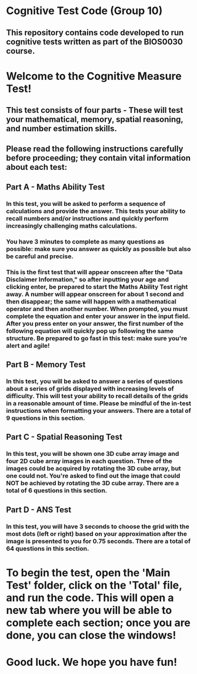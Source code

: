 # Cognitive Test Code (Group 10)
## This repository contains code developed to run cognitive tests written as part of the BIOS0030 course.

# Welcome to the Cognitive Measure Test! 

## This test consists of four parts - These will test your mathematical, memory, spatial reasoning, and number estimation skills.
## Please read the following instructions carefully before proceeding; they contain vital information about each test:

## Part A - Maths Ability Test
### In this test, you will be asked to perform a sequence of calculations and provide the answer. This tests your ability to recall numbers and/or instructions and quickly perform increasingly challenging maths calculations. 
### You have 3 minutes to complete as many questions as possible: make sure you answer as quickly as possible but also be careful and precise. 
### This is the first test that will appear onscreen after the "Data Disclaimer Information," so after inputting your age and clicking enter, be prepared to start the Maths Ability Test right away. A number will appear onscreen for about 1 second and then disappear; the same will happen with a mathematical operator and then another number. When prompted, you must complete the equation and enter your answer in the input field. After you press enter on your answer, the first number of the following equation will quickly pop up following the same structure. Be prepared to go fast in this test: make sure you're alert and agile!

## Part B - Memory Test
### In this test, you will be asked to answer a series of questions about a series of grids displayed with increasing levels of difficulty. This will test your ability to recall details of the grids in a reasonable amount of time. Please be mindful of the in-test instructions when formatting your answers. There are a total of 9 questions in this section.

## Part C - Spatial Reasoning Test
### In this test, you will be shown one 3D cube array image and four 2D cube array images in each question. Three of the images could be acquired by rotating the 3D cube array, but one could not. You're asked to find out the image that could NOT be achieved by rotating the 3D cube array. There are a total of 6 questions in this section.

## Part D - ANS Test
### In this test, you will have 3 seconds to choose the grid with the most dots (left or right) based on your approximation after the image is presented to you for 0.75 seconds. There are a total of 64 questions in this section.

# To begin the test, open the 'Main Test' folder, click on the 'Total' file, and run the code. This will open a new tab where you will be able to complete each section; once you are done, you can close the windows! 
# Good luck. We hope you have fun!
